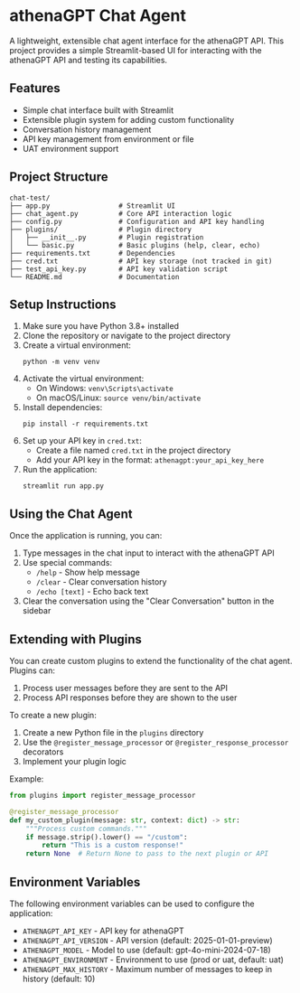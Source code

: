# athenaGPT Chat Agent

A lightweight, extensible chat agent interface for the athenaGPT API. This project provides a simple Streamlit-based UI for interacting with the athenaGPT API and testing its capabilities.

## Features

- Simple chat interface built with Streamlit
- Extensible plugin system for adding custom functionality
- Conversation history management
- API key management from environment or file
- UAT environment support

## Project Structure

```
chat-test/
├── app.py                 # Streamlit UI
├── chat_agent.py          # Core API interaction logic
├── config.py              # Configuration and API key handling
├── plugins/               # Plugin directory
│   ├── __init__.py        # Plugin registration
│   └── basic.py           # Basic plugins (help, clear, echo)
├── requirements.txt       # Dependencies
├── cred.txt               # API key storage (not tracked in git)
├── test_api_key.py        # API key validation script
└── README.md              # Documentation
```

## Setup Instructions

1. Make sure you have Python 3.8+ installed
2. Clone the repository or navigate to the project directory
3. Create a virtual environment:
   ```
   python -m venv venv
   ```
4. Activate the virtual environment:
   - On Windows: `venv\Scripts\activate`
   - On macOS/Linux: `source venv/bin/activate`
5. Install dependencies:
   ```
   pip install -r requirements.txt
   ```
6. Set up your API key in `cred.txt`:
   - Create a file named `cred.txt` in the project directory
   - Add your API key in the format: `athenagpt:your_api_key_here`
7. Run the application:
   ```
   streamlit run app.py
   ```

## Using the Chat Agent

Once the application is running, you can:

1. Type messages in the chat input to interact with the athenaGPT API
2. Use special commands:
   - `/help` - Show help message
   - `/clear` - Clear conversation history
   - `/echo [text]` - Echo back text
3. Clear the conversation using the "Clear Conversation" button in the sidebar

## Extending with Plugins

You can create custom plugins to extend the functionality of the chat agent. Plugins can:

1. Process user messages before they are sent to the API
2. Process API responses before they are shown to the user

To create a new plugin:

1. Create a new Python file in the `plugins` directory
2. Use the `@register_message_processor` or `@register_response_processor` decorators
3. Implement your plugin logic

Example:

```python
from plugins import register_message_processor

@register_message_processor
def my_custom_plugin(message: str, context: dict) -> str:
    """Process custom commands."""
    if message.strip().lower() == "/custom":
        return "This is a custom response!"
    return None  # Return None to pass to the next plugin or API
```

## Environment Variables

The following environment variables can be used to configure the application:

- `ATHENAGPT_API_KEY` - API key for athenaGPT
- `ATHENAGPT_API_VERSION` - API version (default: 2025-01-01-preview)
- `ATHENAGPT_MODEL` - Model to use (default: gpt-4o-mini-2024-07-18)
- `ATHENAGPT_ENVIRONMENT` - Environment to use (prod or uat, default: uat)
- `ATHENAGPT_MAX_HISTORY` - Maximum number of messages to keep in history (default: 10)
